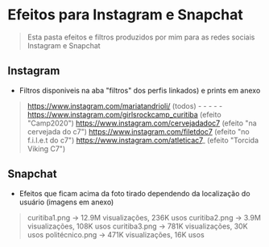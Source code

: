 # Efeitos para Instagram e Snapchat
> Esta pasta efeitos e filtros produzidos por mim para as redes sociais Instagram e Snapchat

## Instagram
- Filtros disponiveis na aba "filtros" dos perfis linkados) e prints em anexo
> https://www.instagram.com/mariatandrioli/ (todos)
    -
    -
    -
    -
    -
> https://www.instagram.com/girlsrockcamp_curitiba (efeito "Camp2020")
> https://www.instagram.com/cervejadadoc7 (efeito "na cervejada do c7")
> https://www.instagram.com/filetdoc7 (efeito "no f.i.l.e.t do c7")
> https://www.instagram.com/atleticac7_ (efeito "Torcida Viking C7")

## Snapchat
- Efeitos que ficam acima da foto tirado dependendo da localização do usuário (imagens em anexo)
> curitiba1.png -> 12.9M visualizações, 236K usos
> curitiba2.png -> 3.9M visualizações, 108K usos
> curitiba3.png -> 781K visualizações, 30K usos
> politécnico.png -> 471K visualizações, 16K usos